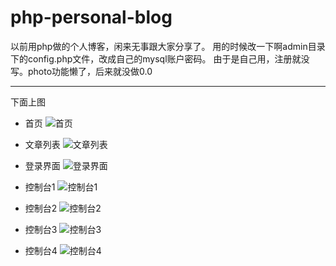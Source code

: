 # php-personal-blog

以前用php做的个人博客，闲来无事跟大家分享了。
用的时候改一下啊admin目录下的config.php文件，改成自己的mysql账户密码。
由于是自己用，注册就没写。photo功能懒了，后来就没做0.0

---

下面上图
- 首页
![](https://github.com/cmdedj/php-personal-blog/raw/master/例图/首页.png "首页")

- 文章列表
![](https://github.com/cmdedj/php-personal-blog/raw/master/例图/文章列表.png "文章列表")

- 登录界面
![](https://github.com/cmdedj/php-personal-blog/raw/master/例图/登录界面.png "登录界面")

- 控制台1
![](https://github.com/cmdedj/php-personal-blog/raw/master/例图/控制台1.png "控制台1")

- 控制台2
![](https://github.com/cmdedj/php-personal-blog/raw/master/例图/控制台2.png "控制台2")

- 控制台3
![](https://github.com/cmdedj/php-personal-blog/raw/master/例图/控制台3.png "控制台3")

- 控制台4
![](https://github.com/cmdedj/php-personal-blog/raw/master/例图/控制台4.png "控制台4")
